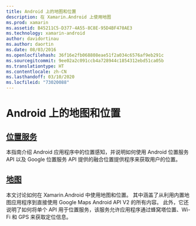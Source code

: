 ```yaml
---
title: Android 上的地图和位置
description: 在 Xamarin.Android 上使用地图
ms.prod: xamarin
ms.assetid: B45211C5-D377-4A55-8C8E-95D4BF470AE3
ms.technology: xamarin-android
author: davidortinau
ms.author: daortin
ms.date: 08/03/2016
ms.openlocfilehash: 36f16e2fb068808eae51f2a034c6576af9eb291c
ms.sourcegitcommit: 9ee02a2c091ccb4a728944c1854312ebd51ca05b
ms.translationtype: HT
ms.contentlocale: zh-CN
ms.lasthandoff: 03/10/2020
ms.locfileid: "73020088"
---
```

# <a name="maps-and-location-on-android"></a>Android 上的地图和位置

## <a name="location-services"></a>[位置服务](~/android/platform/maps-and-location/location.md)

本指南介绍 Android 应用程序中的位置感知，并说明如何使用 Android 位置服务 API 以及 Google 位置服务 API 提供的融合位置提供程序来获取用户的位置。

## <a name="maps"></a>[地图](~/android/platform/maps-and-location/maps/index.md)

本文讨论如何在 Xamarin.Android 中使用地图和位置。 其中涵盖了从利用内置地图应用程序到直接使用 Google Maps Android API V2 的所有内容。 此外，它还说明了如何将单个 API 用于位置服务，该服务允许应用程序通过蜂窝塔位置、Wi-Fi 和 GPS 来获取定位信息。

